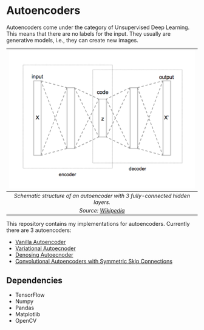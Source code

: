 # Autoencoders
Autoencoders come under the category of Unsupervised Deep Learning. This means that there are no labels for the input. They usually are generative models, i.e., they can create new images.

| ![AE](./images/ae.png) |
|:----------------------:|
| *Schematic structure of an autoencoder with 3 fully-connected hidden layers.* |
| *Source: [Wikipedia](https://en.wikipedia.org/wiki/Autoencoder)* |

This repository contains my implementations for autoencoders. Currently there are 3 autoencoders:

* [Vanilla Autoencoder](/Simple-Autoecnoders)
* [Variational Autoecnoder](/VAE)
* [Denosing Autoecnoder](/Denoising-Autoenocders)
* [Convolutional Autoencoders with Symmetric Skip Connections](/AE-With-SSCs)

## Dependencies
* TensorFlow
* Numpy
* Pandas
* Matplotlib
* OpenCV

